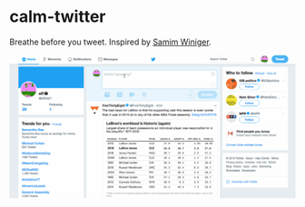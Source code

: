 # calm-twitter

Breathe before you tweet. Inspired by [Samim Winiger](https://samim.io/breath/).

![extension gif](https://github.com/emanuelfeld/calm-twitter/raw/master/breath.gif)
